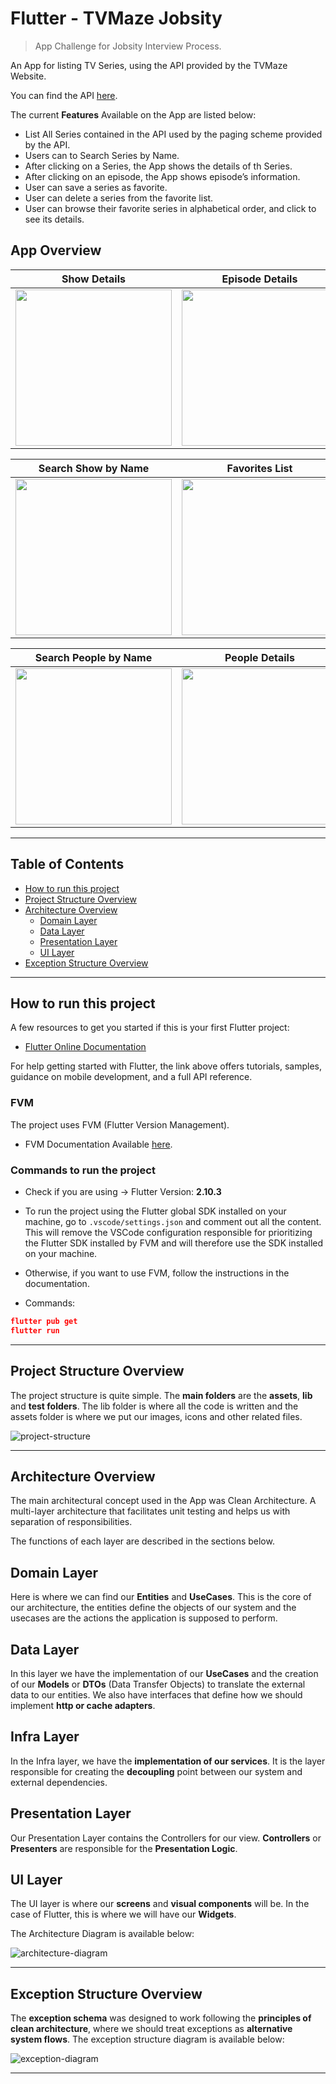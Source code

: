 # Flutter - TVMaze Jobsity

> App Challenge for Jobsity Interview Process.
> 

An App for listing TV Series, using the API provided by the TVMaze Website.

You can find the API [here](https://www.tvmaze.com/api).

The current **Features** Available on the App are listed below:

- List All Series contained in the API used by the paging scheme provided by the API.
- Users can to Search Series by Name.
- After clicking on a Series, the App shows the details of th Series.
- After clicking on an episode, the App shows episode’s information.
- User can save a series as favorite.
- User can delete a series from the favorite list.
- User can browse their favorite series in alphabetical order, and click to see its details.

## App Overview
Show Details             |  Episode Details
:-------------------------:|:-------------------------:
<img src="https://i.imgur.com/AHYCjMr.png" width="250">  |  <img src="https://i.imgur.com/tDI7Avf.png" width="250">

Search Show by Name             |  Favorites List
:-------------------------:|:-------------------------:
<img src="https://i.imgur.com/G0Jp7fF.png" width="250">  |  <img src="https://i.imgur.com/ZGulB0h.png" width="250">

Search People by Name            |  People Details
:-------------------------:|:-------------------------:
<img src="https://i.imgur.com/Oa8LR4p.png" width="250">  |  <img src="https://i.imgur.com/PC0wDE9.png" width="250">

---

## Table of Contents

- [How to run this project](#how-to-run-this-project)
- [Project Structure Overview](#project-structure-overview)
- [Architecture Overview](#architecture-overview)
    - [Domain Layer](#domain-layer)
    - [Data Layer](#data-layer)
    - [Presentation Layer](#presentation-layer)
    - [UI Layer](#ui-layer)
- [Exception Structure Overview](#exception-structure-overview)

---

## How to run this project

A few resources to get you started if this is your first Flutter project:

- [Flutter Online Documentation](https://flutter.dev/docs)

For help getting started with Flutter, the link above offers tutorials, samples, guidance on mobile development, and a full API reference.

### FVM

The project uses FVM (Flutter Version Management).

- FVM Documentation Available [here](https://fvm.app/docs/getting_started/overview/).

### Commands to run the project

- Check if you are using → Flutter Version: **2.10.3**

- To run the project using the Flutter global SDK installed on your machine, go to `.vscode/settings.json` and comment out all the content. This will remove the VSCode configuration responsible for prioritizing the Flutter SDK installed by FVM and will therefore use the SDK installed on your machine.
- Otherwise, if you want to use FVM, follow the instructions in the documentation.

- Commands:

```json
flutter pub get
flutter run
```

---

## Project Structure Overview

The project structure is quite simple. The **main folders** are the **assets**, **lib** and **test folders**. The lib folder is where all the code is written and the assets folder is where we put our images, icons and other related files.

![project-structure](https://i.imgur.com/vo3i9eM.png)

---

## Architecture Overview

The main architectural concept used in the App was Clean Architecture. A multi-layer architecture that facilitates unit testing and helps us with separation of responsibilities.

The functions of each layer are described in the sections below.

## Domain Layer

Here is where we can find our **Entities** and **UseCases**. This is the core of our architecture, the entities define the objects of our system and the usecases are the actions the application is supposed to perform.

## Data Layer

In this layer we have the implementation of our **UseCases** and the creation of our **Models** or **DTOs** (Data Transfer Objects) to translate the external data to our entities. We also have interfaces that define how we should implement **http or cache adapters**.

## Infra Layer

In the Infra layer, we have the **implementation of our services**. It is the layer responsible for creating the **decoupling** point between our system and external dependencies.

## Presentation Layer

Our Presentation Layer contains the Controllers for our view. **Controllers** or **Presenters** are responsible for the **Presentation Logic**.

## UI Layer

The UI layer is where our **screens** and **visual components** will be. In the case of Flutter, this is where we will have our **Widgets**.

The Architecture Diagram is available below:

![architecture-diagram](https://i.imgur.com/AIMflWB.png)

---

## Exception Structure Overview

The **exception schema** was designed to work following the **principles of clean architecture**, where we should treat exceptions as **alternative system flows**. The exception structure diagram is available below:

![exception-diagram](https://i.imgur.com/T4TIMSL.png)

---
